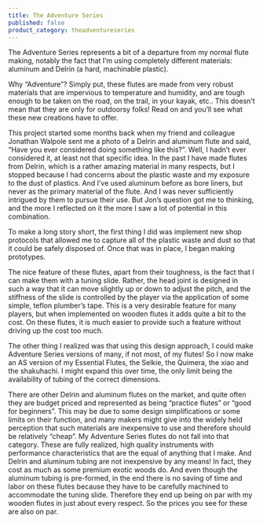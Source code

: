 ```yaml
---
title: The Adventure Series
published: false
product_category: theadventureseries
---
```


The Adventure Series represents a bit of a departure from my normal flute making, notably the fact that I’m using completely different materials: aluminum and Delrin (a hard, machinable plastic).

Why “Adventure”?  Simply put, these flutes are made from very robust materials that are impervious to temperature and humidity, and are tough enough to be taken on the road, on the trail, in your kayak, etc..  This doesn’t mean that they are only for outdoorsy folks!  Read on and you’ll see what these new creations have to offer.

This project started some months back when my friend and colleague Jonathan Walpole sent me a photo of a Delrin and aluminum flute and said, “Have you ever considered doing something like this?”.  Well, I hadn’t ever considered it, at least not that specific idea.  In the past I have made flutes from Delrin, which is a rather amazing material in many respects, but I stopped because I had concerns about the plastic waste and my exposure to the dust of plastics.  And I’ve used aluminum before as bore liners, but never as the primary material of the flute.  And I was never sufficiently intrigued by them to pursue their use.  But Jon’s question got me to thinking, and the more I reflected on it the more I saw a lot of potential in this combination.

To make a long story short, the first thing I did was implement new shop protocols that allowed me to capture all of the plastic waste and dust so that it could be safely disposed of.  Once that was in place, I began making prototypes.

The nice feature of these flutes, apart from their toughness, is the fact that I can make them with a tuning slide.  Rather, the head joint is designed in such a way that it can move slightly up or down to adjust the pitch, and the stiffness of the slide is controlled by the player via the application of some simple, teflon plumber’s tape.  This is a very desirable feature for many players, but when implemented on wooden flutes it adds quite a bit to the cost.  On these flutes, it is much easier to provide such a feature without driving up the cost too much.

The other thing I realized was that using this design approach, I could make Adventure Series versions of many, if not most, of my flutes!  So I now make an AS version of my Essential Flutes, the Selkie, the Quimera, the xiao and the shakuhachi.  I might expand this over time, the only limit being the availability of tubing of the correct dimensions.

There are other Delrin and aluminum flutes on the market, and quite often they are budget priced and represented as being “practice flutes” or “good for beginners”.  This may be due to some design simplifications or some limits on their function, and many makers might give into the widely held perception that such materials are inexpensive to use and therefore should be relatively “cheap”.  My Adventure Series flutes do not fall into that category.  These are fully realized, high quality instruments with performance characteristics that are the equal of anything that I make.  And Delrin and aluminum tubing are not inexpensive by any means!  In fact, they cost as much as some premium exotic woods do.  And even though the aluminum tubing is pre-formed, in the end there is no saving of time and labor on these flutes because they have to be carefully machined to accommodate the tuning slide.  Therefore they end up being on par with my wooden flutes in just about every respect.   So the prices you see for these are also on par.
